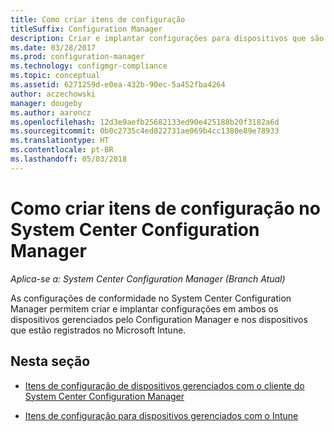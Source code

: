 ```yaml
---
title: Como criar itens de configuração
titleSuffix: Configuration Manager
description: Criar e implantar configurações para dispositivos que são gerenciados pelo System Center Configuration Manager e registrados com o Microsoft Intune.
ms.date: 03/28/2017
ms.prod: configuration-manager
ms.technology: configmgr-compliance
ms.topic: conceptual
ms.assetid: 6271259d-e0ea-432b-90ec-5a452fba4264
author: aczechowski
manager: dougeby
ms.author: aaroncz
ms.openlocfilehash: 12d3e9aefb25682133ed90e425188b20f3182a6d
ms.sourcegitcommit: 0b0c2735c4ed822731ae069b4cc1380e89e78933
ms.translationtype: HT
ms.contentlocale: pt-BR
ms.lasthandoff: 05/03/2018
---
```

# <a name="how-to-create-configuration-items-in-system-center-configuration-manager"></a>Como criar itens de configuração no System Center Configuration Manager

*Aplica-se a: System Center Configuration Manager (Branch Atual)*

As configurações de conformidade no System Center Configuration Manager permitem criar e implantar configurações em ambos os dispositivos gerenciados pelo Configuration Manager e nos dispositivos que estão registrados no Microsoft Intune.  

## <a name="in-this-section"></a>Nesta seção  

-   [Itens de configuração de dispositivos gerenciados com o cliente do System Center Configuration Manager](../../compliance/deploy-use/configuration-items-for-devices-managed-with-the-client.md)  

-   [Itens de configuração para dispositivos gerenciados com o Intune](../../compliance/deploy-use/configuration-items-for-devices-managed-without-the-client.md)  
